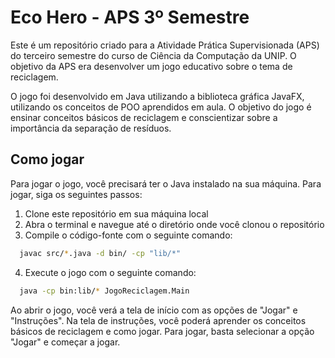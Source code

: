 # Eco Hero - APS 3º Semestre

Este é um repositório criado para a Atividade Prática Supervisionada (APS) do terceiro semestre do curso de Ciência da Computação da UNIP. O objetivo da APS era desenvolver um jogo educativo sobre o tema de reciclagem.

O jogo foi desenvolvido em Java utilizando a biblioteca gráfica JavaFX, utilizando os conceitos de POO aprendidos em aula. O objetivo do jogo é ensinar conceitos básicos de reciclagem e conscientizar sobre a importância da separação de resíduos.


## Como jogar

Para jogar o jogo, você precisará ter o Java instalado na sua máquina. Para jogar, siga os seguintes passos:

1. Clone este repositório em sua máquina local
2. Abra o terminal e navegue até o diretório onde você clonou o repositório
3. Compile o código-fonte com o seguinte comando:


```bash
  javac src/*.java -d bin/ -cp "lib/*"
```
4. Execute o jogo com o seguinte comando:

```bash
  java -cp bin:lib/* JogoReciclagem.Main
```

Ao abrir o jogo, você verá a tela de início com as opções de "Jogar" e "Instruções". Na tela de instruções, você poderá aprender os conceitos básicos de reciclagem e como jogar. Para jogar, basta selecionar a opção "Jogar" e começar a jogar.
